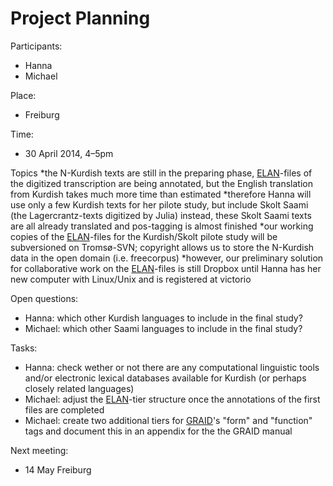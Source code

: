 # Project Planning

Participants:
* Hanna
* Michael

Place:
* Freiburg

Time:
* 30 April 2014, 4–5pm

Topics
*the N-Kurdish texts are still in the preparing phase, [ELAN](../ELAN.html)-files of the digitized transcription are being annotated, but the English translation from Kurdish takes much more time than estimated
*therefore Hanna will use only a few Kurdish texts for her pilote study, but include Skolt Saami (the Lagercrantz-texts digitized by Julia) instead, these Skolt Saami texts are all already translated and pos-tagging is almost finished
*our working copies of the [ELAN](../ELAN.html)-files for the Kurdish/Skolt pilote study will be subversioned on Tromsø-SVN; copyright allows us to store the N-Kurdish data in the open domain (i.e. freecorpus)
*however, our preliminary solution for collaborative work on the [ELAN](../ELAN.html)-files is still Dropbox until Hanna has her new computer with Linux/Unix and is registered at victorio

Open questions:
* Hanna: which other Kurdish languages to include in the final study?
* Michael: which other Saami languages to include in the final study?

Tasks:
* Hanna: check wether or not there are any computational linguistic tools and/or electronic lexical databases available for Kurdish (or perhaps closely related languages)
* Michael: adjust the [ELAN](../ELAN.html)-tier structure once the annotations of the first files are completed
* Michael: create two additional tiers for [GRAID](../GRAID.html)'s "form" and "function" tags and document this in an appendix for the the GRAID manual

Next meeting:
* 14 May Freiburg
